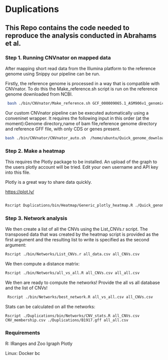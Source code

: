 # Duplications

## This Repo contains the code needed to reproduce the analysis conducted in  Abrahams et al.

### Step 1. Running CNVnator on mapped data

After mapping short read data from the Illumina platform to the reference genome using Snippy our pipeline can be run. 

Firstly, the reference genome is processed in a way that is compatible with CNVnator. To do this the Make_reference.sh script is run on the reference genome downloaded from NCBI.
```bash
 bash ./bin/CNVnator/Make_reference.sh GCF_000009065.1_ASM906v1_genomic.fna
```

Our custom CNVnator pipeline can be executed automatically using a conveninet wrapper. It requires the following input in this order (at the moment):Genome directory,name of bam file,reference genome directory and reference GFF file, with only CDS or genes present.

```bash
bash ./bin/CNVnator/CNVnator_auto.sh  /home/ubuntu/Quick_genome_download/Mapped_genomes/ERR3014612 snps.bam ./Reference_genomes GCF_000195955.2_ASM19595v2_genomic.gff
```

### Step 2. Make a heatmap

This requires the Plotly package to be installed. An upload of the graph to the users plotly account will be tried. Edit your own username and API key into this file.

Plotly is a great way to share data quickly.

https://plot.ly/
```bash

Rscript Duplications/bin/Heatmap/Generic_plotly_heatmap.R ./Quick_genome_download/Mapped_genomes/all_cnvnator_results.txt GRAPH_NAME
```

### Step 3. Network analysis

We then create a list of all the CNVs using the List_CNVs.r script. The transposed data that was created by the heatmap script is provided as the first argument and the resulting list to write is specified as the second argument:

```bash
Rscript ./bin/Networks/List_CNVs.r all_data.csv all_CNVs.csv 
```
We then compute a distance matrix:

```bash
Rscript ./bin/Networks/all_vs_all.R all_CNVs.csv all_all.csv
```
We then are ready to compute the networks! Provide the all vs all database and the list of CNVs!
```bash
 Rscript ./bin/Networks/best_network.R all_vs_all.csv all_CNVs.csv
```

Stats can be calculated on all the networks:

```
Rscript ./Duplications/bin/Networks/CNV_stats.R all_CNVs.csv CNV_membership.csv ./Duplications/B1917.gff all_all.csv

```
### Requirements
R:
IRanges and Zoo
Igraph
Plotly


Linux:
Docker
bc

